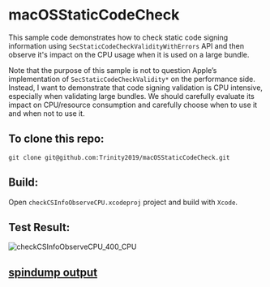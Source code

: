 # macOSStaticCodeCheck
This sample code demonstrates how to check static code signing information using `SecStaticCodeCheckValidityWithErrors` API and then observe it's impact on the CPU usage when it is used on a large bundle.

Note that the purpose of this sample is not to question Apple’s implementation of `SecStaticCodeCheckValidity*` on the performance side. Instead, I want to demonstrate that code signing validation is CPU intensive, especially when validating large bundles.  We should carefully evaluate its impact on CPU/resource consumption and carefully choose when to use it and when not to use it.

## To clone this repo:
```
git clone git@github.com:Trinity2019/macOSStaticCodeCheck.git
```

## Build:
Open `checkCSInfoObserveCPU.xcodeproj` project and build with `Xcode`.

## Test Result:
![checkCSInfoObserveCPU_400_CPU](https://user-images.githubusercontent.com/56367679/119930386-30a11600-bf34-11eb-975f-5ce0252bfe71.png)


## [spindump output](./checkCSInfoObserveCPU.txt)
